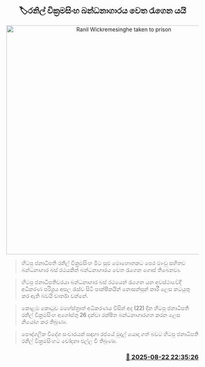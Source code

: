 <p align='center'><b><h2 align='center' title='Ranil Wickremesinghe taken to prison'>🏷රනිල් වික්‍රමසිංහ බන්ධනාගාරය වෙත රැගෙන යයි</h2></b></p>
<p align='center'><img src='https://helakuru.sgp1.cdn.digitaloceanspaces.com/esana/images/lib/ranil-bus-k.jpg' width='600' alt='Ranil Wickremesinghe taken to prison'></p>

> හිටපු ජනාධිපති රනිල් වික්‍රමසිංහ මීට සුළු මොහොතකට පෙර මාංචු සහිතව බන්ධනාගාර බස් රථයකින් බන්ධනාගාරය වෙත රැගෙන ගොස් තිබෙනවා.

> හිටපු ජනාධිපතිවරයා බන්ධනාගාර බස් රථයෙන් රැගෙන යන අවස්ථාවේදී අධිකරණ පරිශ්‍රය අසල රැස්ව සිටි පාක්ෂිකයින් නොසන්සුන් කාරී ලෙස කටයුතු කර ඇති බවයි වාර්තා වන්නේ.

> කොළඹ කොටුව මහේස්ත්‍රාත් අධිකරණය විසින් අද (22) දින හිටපු ජනාධිපති රනිල් වික්‍රමසිංහ අගෝස්තු 26 දක්වා රක්ෂිත බන්ධනාගාරගත කරන ලෙස නියෝග කර තිබුණා.

> පෞද්ගලික විදේශ සංචාරයක් සඳහා රජයේ මුදල් යොදා ගත් බවට හිටපු ජනාධිපති රනිල් වික්‍රමසිංහට චෝදනා එල්ල වී තිබුණා.



<h3 align='right'><a href='https://www.helakuru.lk/esana/p/112970/'>📅 2025-08-22 22:35:26</a></h3>

